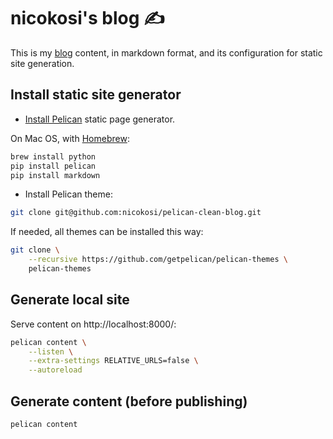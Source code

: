 # nicokosi's blog ✍️

This is my [blog](https://nicokosi.github.io) content, in markdown format, and its configuration for static
site generation.

## Install static site generator

- [Install Pelican](http://docs.getpelican.com/en/latest/install.html) static page generator.

On Mac OS, with [Homebrew](https://brew.sh):

```sh
brew install python
pip install pelican
pip install markdown
```

- Install Pelican theme:

```sh
git clone git@github.com:nicokosi/pelican-clean-blog.git
```

If needed, all themes can be installed this way:

```sh
git clone \
    --recursive https://github.com/getpelican/pelican-themes \
    pelican-themes
```

## Generate local site

Serve content on http://localhost:8000/:

```sh
pelican content \
    --listen \
    --extra-settings RELATIVE_URLS=false \
    --autoreload
```

## Generate content (before publishing)

```sh
pelican content
```
